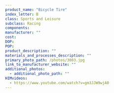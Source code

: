 ```yaml
---
product_name: "Bicycle Tire"
index_letter: B
class: Sports and Leisure
subclass: Racing
components:
manufacturer: ""
cost: 
DOP: 
POP: 
product_description: ""
materials_and_processes_description: ""
primary_photo_path: /photos/3003.jpg
link_to_manufacturer_website: ""
additional_photos:
  - additional_photo_path: ""
HIMvideos:
  - https://www.youtube.com/watch?v=gm3JJW9wjA0
---
```

